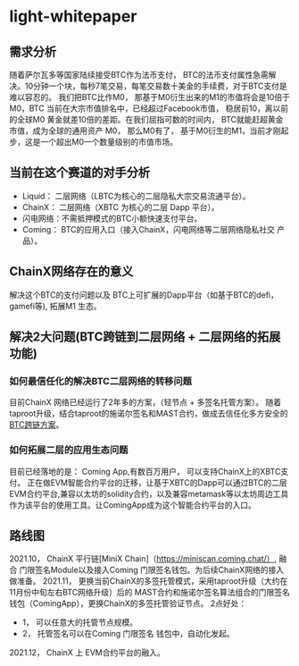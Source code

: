 # light-whitepaper
## 需求分析
  随着萨尔瓦多等国家陆续接受BTC作为法币支付， BTC的法币支付属性急需解决。10分钟一个块，每秒7笔交易，每笔交易数十美金的手续费，对于BTC支付是难以容忍的。
  我们把BTC比作M0， 那基于M0衍生出来的M1的市值将会是10倍于M0，BTC 当前在大宗市值排名中，已经超过Facebook市值， 稳居前10，离以前的全球M0 黄金就差10倍的差距。在我们屈指可数的时间内， BTC就能赶超黄金市值，成为全球的通用资产 M0， 那么M0有了， 基于M0衍生的M1，当前才刚起步，这是一个超出M0一个数量级别的市值市场。
## 当前在这个赛道的对手分析
- Liquid： 二层网络（LBTC为核心的二层隐私大宗交易流通平台）。
- ChainX： 二层网络（XBTC 为核心的二层 Dapp 平台）。
- 闪电网络：不需抵押模式的BTC小额快速支付平台。
- Coming： BTC的应用入口（接入ChainX，闪电网络等二层网络隐私社交 产品）。
## ChainX网络存在的意义
  解决这个BTC的支付问题以及 BTC上可扩展的Dapp平台（如基于BTC的defi，gamefi等), 拓展M1 生态。
## 解决2大问题(BTC跨链到二层网络 + 二层网络的拓展功能)
### 如何最信任化的解决BTC二层网络的转移问题
   目前ChainX 网络已经运行了2年多的方案，（轻节点 + 多签名托管方案）。
   随着taproot升级，结合taproot的施诺尔签名和MAST合约，做成去信任化多方安全的[BTC跨链方案](https://github.com/chainx-org/SherpaX-BTC)。
### 如何拓展二层的应用生态问题
   目前已经落地的是： Coming App,有数百万用户， 可以支持ChainX上的XBTC支付。
   正在做EVM智能合约平台的迁移，让基于XBTC的Dapp可以通过BTC的二层EVM合约平台,兼容以太坊的solidity合约，以及兼容metamask等以太坊周边工具作为该平台的使用工具。让ComingApp成为这个智能合约平台的入口。
## 路线图
2021.10， ChainX 平行链[MiniX Chain]（https://miniscan.coming.chat/）, 融合 门限签名Module以及接入Coming 门限签名钱包。为后续ChainX网络的接入做准备。
2021.11， 更换当前ChainX的多签托管模式，采用taproot升级（大约在11月份中旬左右BTC网络升级）后的 MAST合约和施诺尔签名算法组合的门限签名钱包（ComingApp），更换ChainX的多签托管验证节点。
  2点好处：
- 1， 可以任意大的托管节点规模。
- 2， 托管签名可以在Coming 门限签名 钱包中，自动化发起。

2021.12， ChainX 上 EVM合约平台的融入。
